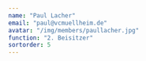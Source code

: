 ```yaml
---
name: "Paul Lacher"
email: "paul@vcmuellheim.de"
avatar: "/img/members/paullacher.jpg"
function: "2. Beisitzer"
sortorder: 5
---
```

